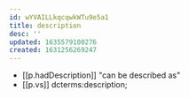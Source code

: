 ```yaml
---
id: wYVAILLkqcqwkWTu9e5a1
title: description
desc: ''
updated: 1635579100276
created: 1631256269247
---
```




- [[p.hadDescription]] "can be described as"
- [[p.vs]] dcterms:description; 

